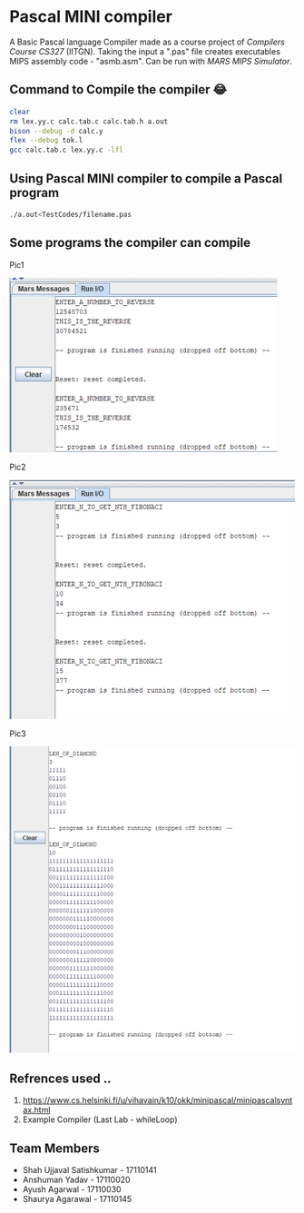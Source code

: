 # Pascal MINI compiler

A Basic Pascal language Compiler made as a course project of *Compilers Course CS327* (IITGN). Taking the input a ".pas" file creates executables MIPS assembly code - "asmb.asm". Can be run with *MARS MIPS Simulator*.

## Command to Compile the compiler 😂


```bash
clear
rm lex.yy.c calc.tab.c calc.tab.h a.out
bison --debug -d calc.y
flex --debug tok.l
gcc calc.tab.c lex.yy.c -lfl
```

## Using Pascal MINI compiler to compile a Pascal program

```bash
./a.out<TestCodes/filename.pas
```

## Some programs the compiler can compile

Pic1

![alt text](PicsForReadME/zz1.png)

Pic2

![alt text](PicsForReadME/zz2.png)

Pic3

![alt text](PicsForReadME/zz3.png)

## Refrences used ..

1. https://www.cs.helsinki.fi/u/vihavain/k10/okk/minipascal/minipascalsyntax.html
2. Example Compiler (Last Lab - whileLoop) 

## Team Members

- Shah Ujjaval Satishkumar - 17110141
- Anshuman Yadav - 17110020
- Ayush Agarwal - 17110030
- Shaurya Agarawal - 17110145
